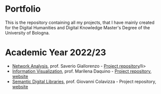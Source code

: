 # Portfolio

This is the repository containing all my projects, that I have mainly created for the Digital Humanities and Digital Knowledge Master's Degree of the University of Bologna. 

<h1>Academic Year 2022/23</h1>
<ul>
  <li><a href="https://www.unibo.it/en/teaching/course-unit-catalogue/course-unit/2022/467048">Network Analysis</a>, prof. Saverio Giallorenzo - <a href="https://github.com/NetworkAnalysisP/NAP.git">Project repository</a>/li>
    <li><a href="https://www.unibo.it/it/didattica/insegnamenti/insegnamento/2022/467047">Information Visualization</a>, prof. Marilena Daquino - <a href="https://github.com/Infoviz-ICD/Infoviz-ICD.git">Project repository</a>, <a href="https://infoviz-icd.github.io/Infoviz-ICD/">website</a>
    </li>
  <li><a href="https://www.unibo.it/it/didattica/insegnamenti/insegnamento/2022/443592">Semantic Digital Libraries</a>, prof. Giovanni Colavizza - <a href"https://github.com/ShakespeareFirstFolioLSD/Shakespeare_first_folio.git">Project repository</a>, <a href="https://shakespearefirstfoliolsd.github.io/Shakespeare_first_folio/">website</a></li>
</ul>
